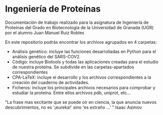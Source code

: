 # Ingeniería de Proteínas
Documentación de trabajo realizado para la asignatura de Ingeniería de Proteínas del Grado en Biotecnología de la Universidad de Granada (UGR) por el alumno Juan Manuel Ruiz Robles

En este repositorio podrás encontrar los archivos agrupados en 4 carpetas:
- Análisis genético: incluye las funciones desarrolladas en Python para el análisis genético del SARS-COV2.
- Código: incluye Biotools y todas las aplicaciones creadas para el estudio de nuestra proteína. Se subdivide en las carpetas-apartados correspondientes
- CPA-LaTeX: incluye el desarrollo y los archivos correspondientes a la creación del cuaderno de actividades.
- Ficheros: incluye los principales archivos necesarios para comprobar y estudiar la proteína. Entre ellos archivos pdb, uniprot, etc...

"La frase mas excitante que se puede oír en ciencia, la que anuncia nuevos descubrimientos, no es '¡eureka!' sino 'es extraño ...' " Isaac Asimov
